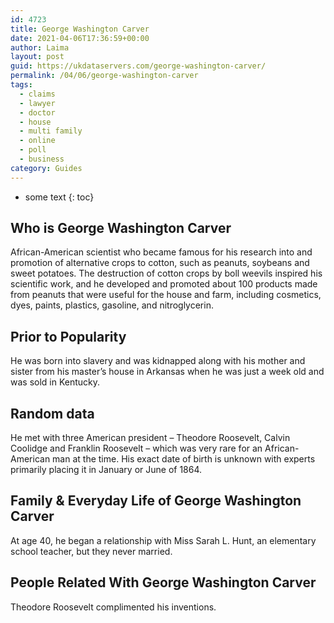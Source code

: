 ```yaml
---
id: 4723
title: George Washington Carver
date: 2021-04-06T17:36:59+00:00
author: Laima
layout: post
guid: https://ukdataservers.com/george-washington-carver/
permalink: /04/06/george-washington-carver
tags:
  - claims
  - lawyer
  - doctor
  - house
  - multi family
  - online
  - poll
  - business
category: Guides
---
```


* some text
{: toc}


## Who is George Washington Carver
                  
                  
                  
African-American scientist who became famous for his research into and promotion of alternative crops to cotton, such as peanuts, soybeans and sweet potatoes. The destruction of cotton crops by boll weevils inspired his scientific work, and he developed and promoted about 100 products made from peanuts that were useful for the house and farm, including cosmetics, dyes, paints, plastics, gasoline, and nitroglycerin.
                  
              
            
              
            
                
                
                
## Prior to Popularity
                  
                  
                  
He was born into slavery and was kidnapped along with his mother and sister from his master&#8217;s house in Arkansas when he was just a week old and was sold in Kentucky.
                  
              
            
              
            
                
                
                
## Random data
                  
                  
                  
He met with three American president &#8211; Theodore Roosevelt, Calvin Coolidge and Franklin Roosevelt &#8211; which was very rare for an African-American man at the time. His exact date of birth is unknown with experts primarily placing it in January or June of 1864. 
                  
              
            
              
            
                
                
                
## Family & Everyday Life of George Washington Carver
                  
                  
                  
At age 40, he began a relationship with Miss Sarah L. Hunt, an elementary school teacher, but they never married.
                  
              
            
              
            
                
                
                
## People Related With George Washington Carver
                  
                  
                  
Theodore Roosevelt complimented his inventions.
                  
              
            
              
            
                
              
            
              
              
            
            
              
            
          
          
          